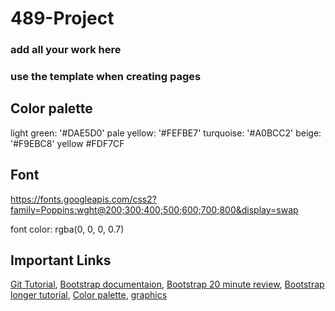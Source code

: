 # 489-Project
### add all your work here 
### use the template when creating pages

## Color palette
light green: '#DAE5D0'   pale yellow: '#FEFBE7'  turquoise: '#A0BCC2'  beige: '#F9EBC8'
yellow #FDF7CF
## Font
https://fonts.googleapis.com/css2?family=Poppins:wght@200;300;400;500;600;700;800&display=swap
<link rel="preconnect" href="https://fonts.googleapis.com">
<link rel="preconnect" href="https://fonts.gstatic.com" crossorigin>
<link href="https://fonts.googleapis.com/css2?family=Poppins:ital,wght@0,200;0,300;0,400;0,500;0,600;0,700;0,800;1,200;1,300;1,400;1,500;1,600;1,700;1,800&display=swap" rel="stylesheet">
font color: rgba(0, 0, 0, 0.7) 

## Important Links 
[Git Tutorial](https://youtu.be/RGOj5yH7evk), 
[Bootstrap documentaion](https://getbootstrap.com/docs/5.3/getting-started/introduction/),
[Bootstrap 20 minute review](https://youtu.be/eow125xV5-c),
[Bootstrap longer tutorial](https://youtu.be/Jyvffr3aCp0),
[Color palette](https://colorhunt.co/palette/f9ebc8fefbe7dae5d0a0bcc2), 
[graphics](https://undraw.co/illustrations)
